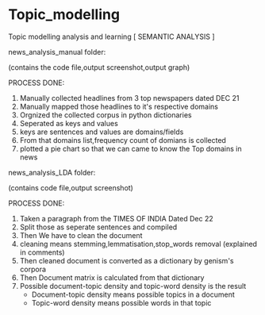 # Topic_modelling
Topic modelling analysis and learning [ SEMANTIC ANALYSIS ]

news_analysis_manual folder:

(contains the code file,output screenshot,output graph)

PROCESS DONE:

1) Manually collected headlines from 3 top newspapers dated DEC 21
2) Manually mapped those headlines to it's respective domains
3) Orgnized the collected corpus in python dictionaries
4) Seperated as keys and values
5) keys are sentences and values are domains/fields
6) From that domains list,frequency count of domians is collected
7) plotted a pie chart so that we can came to know the Top domains in news


news_analysis_LDA folder:

(contains code file,output screenshot)

PROCESS DONE:

1) Taken a paragraph from the TIMES OF INDIA Dated Dec 22
2) Split those as seperate sentences and compiled
3) Then We have to clean the document
4) cleaning means stemming,lemmatisation,stop_words removal (explained in comments)
5) Then cleaned document is converted as a dictionary by genism's corpora
6) Then Document matrix is calculated from that dictionary
7) Possible document-topic density and topic-word density is the result
   * Document-topic density means possible topics in a document
   * Topic-word density means possible words in that topic
